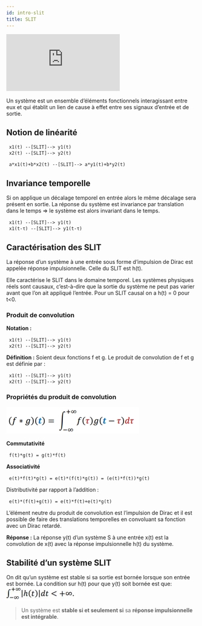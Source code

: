 ```yaml
---
id: intro-slit
title: SLIT
---
```


<iframe src="https://giphy.com/embed/du0sbc7pnFWq4" height="150" frameBorder="0" class="giphy-embed" allowFullScreen></iframe><p></p>

Un système est un ensemble d’éléments fonctionnels interagissant entre eux et qui établit un lien de cause à effet entre ses signaux d’entrée et de sortie. 

## Notion de linéarité

```
 x1(t) --[SLIT]--> y1(t)
 x2(t) --[SLIT]--> y2(t)
```

```
 a*x1(t)+b*x2(t) --[SLIT]--> a*y1(t)+b*y2(t)
```

## Invariance temporelle

Si on applique un décalage temporel en entrée alors le même décalage sera présent en sortie. La réponse du système est invariance par translation dans le temps => le système est alors invariant dans le temps.

```
 x1(t) --[SLIT]--> y1(t)
 x1(t-τ) --[SLIT]--> y1(t-τ)
```

## Caractérisation des SLIT

La réponse d’un système à une entrée sous forme d’impulsion de Dirac est appelée réponse impulsionnelle. Celle du SLIT est h(t).

Elle caractérise le SLIT dans le domaine temporel. Les systèmes physiques réels sont causaux, c’est-à-dire que la sortie du système ne peut pas varier avant que l’on ait appliqué l’entrée. 
Pour un SLIT causal on a h(t) = 0 pour t<0.

### Produit de convolution

**Notation :** 
```
 x1(t) --[SLIT]--> y1(t)
 x2(t) --[SLIT]--> y2(t)
```

**Définition :**  Soient deux fonctions f et g. Le produit de convolution de f et g est définie par : 
```
 x1(t) --[SLIT]--> y1(t)
 x2(t) --[SLIT]--> y2(t)
```

###  Propriétés du produit de convolution

![](assets/intro/image037.png)

**Commutativité**
```
 f(t)*g(t) = g(t)*f(t)
```
**Associativité**
```
 e(t)*f(t)*g(t) = e(t)*(f(t)*g(t)) = (e(t)*f(t))*g(t)
```

Distributivité par rapport à l’addition : 
```
 e(t)*(f(t)+g(t)) = e(t)*f(t)+e(t)*g(t)
```

L’élément neutre du produit de convolution est l’impulsion de Dirac et il est possible de faire des translations temporelles en convoluant sa fonction avec un Dirac retardé.

**Réponse :** La réponse y(t) d’un système S à une entrée x(t) est la convolution de x(t) avec la réponse impulsionnelle h(t) du système. 



## Stabilité d’un système SLIT
On dit qu’un système est stable si sa sortie est bornée lorsque son entrée est bornée. La condition sur h(t) pour que y(t) soit bornée est que:
![](assets/intro/image081.jpg)

> Un système est **stable si et seulement si** sa **réponse impulsionnelle est intégrable**. 
